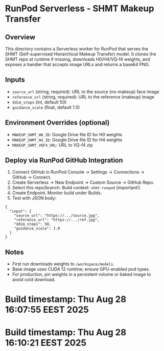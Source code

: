 RunPod Serverless - SHMT Makeup Transfer
=======================================

Overview
--------
This directory contains a Serverless worker for RunPod that serves the SHMT (Self-supervised Hierarchical Makeup Transfer) model. It clones the SHMT repo at runtime if missing, downloads H0/H4/VQ-f4 weights, and exposes a handler that accepts image URLs and returns a base64 PNG.

Inputs
------
- `source_url` (string, required): URL to the source (no-makeup) face image
- `reference_url` (string, required): URL to the reference (makeup) image
- `ddim_steps` (int, default 50)
- `guidance_scale` (float, default 1.0)

Environment Overrides (optional)
--------------------------------
- `MAKEUP_SHMT_H0_ID`: Google Drive file ID for H0 weights
- `MAKEUP_SHMT_H4_ID`: Google Drive file ID for H4 weights
- `MAKEUP_SHMT_VQF4_URL`: URL to VQ-f4 zip

Deploy via RunPod GitHub Integration
------------------------------------
1. Connect GitHub in RunPod Console → Settings → Connections → GitHub → Connect.
2. Create Serverless → New Endpoint → Custom Source → GitHub Repo.
3. Select this repo/branch. Build context: `shmt-runpod` (important!).
4. Create Endpoint. Monitor build under Builds.
5. Test with JSON body:

```
{
  "input": {
    "source_url": "https://.../source.jpg",
    "reference_url": "https://.../ref.jpg",
    "ddim_steps": 50,
    "guidance_scale": 1.0
  }
}
```

Notes
-----
- First run downloads weights to `/workspace/models`.
- Base image uses CUDA 12 runtime; ensure GPU-enabled pod types.
- For production, pin weights in a persistent volume or baked image to avoid cold download.


# Build timestamp: Thu Aug 28 16:07:55 EEST 2025
# Build timestamp: Thu Aug 28 16:10:21 EEST 2025
